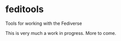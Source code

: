 # feditools
Tools for working with the Fediverse

This is very much a work in progress. More to come.
